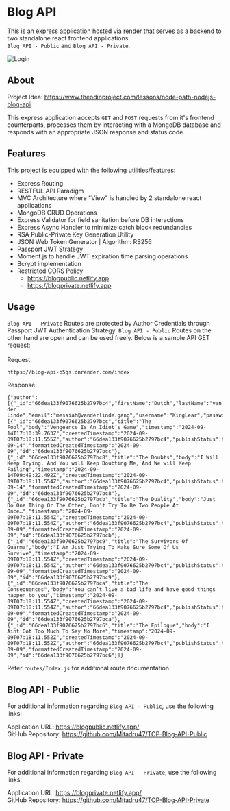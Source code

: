 # Blog API
This is an express application hosted via [render](https://render.com/) that serves as a backend to two standalone react frontend applications: <br />
`Blog API - Public` and `Blog API - Private`.

![Login](https://github.com/user-attachments/assets/22110321-4294-4b20-944d-c81a01a7f93b)

## About

Project Idea: https://www.theodinproject.com/lessons/node-path-nodejs-blog-api <br />

This express application accepts `GET` and `POST` requests from it's frontend counterparts, processes them by interacting with a MongoDB database and responds with an appropriate JSON response and status code.

## Features

This project is equipped with the following utilities/features:  <br />
- Express Routing
- RESTFUL API Paradigm
- MVC Architecture where "View" is handled by 2 standalone react applications
- MongoDB CRUD Operations
- Express Validator for field sanitation before DB interactions
- Express Async Handler to minimize catch block redundancies
- RSA Public-Private Key Generation Utility
- JSON Web Token Generator | Algorithm: RS256
- Passport JWT Strategy
- Moment.js to handle JWT expiration time parsing operations
- Bcrypt implementation
- Restricted CORS Policy
  - https://blogpublic.netlify.app
  - https://blogprivate.netlify.app

## Usage
`Blog API - Private` Routes are protected by Author Credentials through Passport JWT Authentication Strategy. `Blog API - Public` Routes on the other hand are open and can be used freely. Below is a sample API GET request: <br /><br />
Request:
```
https://blog-api-b5qs.onrender.com/index
```
Response:
```
{"author":[{"_id":"66dea133f9076625b2797bc4","firstName":"Dutch","lastName":"van der Linde","email":"messiah@vanderlinde.gang","username":"KingLear","password":"$2a$10$es3HVj7ROosPnTYlP7b/Des4dnDBY3fcKtYIevM8mPW6tD7OsCq.i","__v":0,"url":"/user","id":"66dea133f9076625b2797bc4"}],"posts":[{"_id":"66dea133f9076625b2797bcc","title":"The Fool","body":"Vengeance Is An Idiot’s Game","timestamp":"2024-09-14T17:10:39.763Z","createdTimestamp":"2024-09-09T07:18:11.555Z","author":"66dea133f9076625b2797bc4","publishStatus":true,"__v":0,"url":"/post/66dea133f9076625b2797bcc","formattedTimestamp":"2024-09-14","formattedCreatedTimestamp":"2024-09-09","id":"66dea133f9076625b2797bcc"},{"_id":"66dea133f9076625b2797bc8","title":"The Doubts","body":"I Will Keep Trying, And You will Keep Doubting Me, And We will Keep Failing","timestamp":"2024-09-14T09:49:22.492Z","createdTimestamp":"2024-09-09T07:18:11.554Z","author":"66dea133f9076625b2797bc4","publishStatus":true,"__v":0,"url":"/post/66dea133f9076625b2797bc8","formattedTimestamp":"2024-09-14","formattedCreatedTimestamp":"2024-09-09","id":"66dea133f9076625b2797bc8"},{"_id":"66dea133f9076625b2797bcb","title":"The Duality","body":"Just Do One Thing Or The Other, Don’t Try To Be Two People At Once…","timestamp":"2024-09-09T07:18:11.554Z","createdTimestamp":"2024-09-09T07:18:11.554Z","author":"66dea133f9076625b2797bc4","publishStatus":true,"__v":0,"url":"/post/66dea133f9076625b2797bcb","formattedTimestamp":"2024-09-09","formattedCreatedTimestamp":"2024-09-09","id":"66dea133f9076625b2797bcb"},{"_id":"66dea133f9076625b2797bc9","title":"The Survivors Of Guarma","body":"I Am Just Trying To Make Sure Some Of Us Survive","timestamp":"2024-09-09T07:18:11.554Z","createdTimestamp":"2024-09-09T07:18:11.554Z","author":"66dea133f9076625b2797bc4","publishStatus":true,"__v":0,"url":"/post/66dea133f9076625b2797bc9","formattedTimestamp":"2024-09-09","formattedCreatedTimestamp":"2024-09-09","id":"66dea133f9076625b2797bc9"},{"_id":"66dea133f9076625b2797bca","title":"The Consequences","body":"You can’t live a bad life and have good things happen to you","timestamp":"2024-09-09T07:18:11.554Z","createdTimestamp":"2024-09-09T07:18:11.554Z","author":"66dea133f9076625b2797bc4","publishStatus":true,"__v":0,"url":"/post/66dea133f9076625b2797bca","formattedTimestamp":"2024-09-09","formattedCreatedTimestamp":"2024-09-09","id":"66dea133f9076625b2797bca"},{"_id":"66dea133f9076625b2797bc6","title":"The Epilogue","body":"I Aint Got Too Much To Say No More","timestamp":"2024-09-09T07:18:11.552Z","createdTimestamp":"2024-09-09T07:18:11.552Z","author":"66dea133f9076625b2797bc4","publishStatus":true,"__v":0,"url":"/post/66dea133f9076625b2797bc6","formattedTimestamp":"2024-09-09","formattedCreatedTimestamp":"2024-09-09","id":"66dea133f9076625b2797bc6"}]}
```
Refer `routes/Index.js` for additional route documentation.

## Blog API - Public
For additional information regarding `Blog API - Public`, use the following links:

Application URL: https://blogpublic.netlify.app/ <br />
GitHub Repository: https://github.com/Mitadru47/TOP-Blog-API-Public <br />

## Blog API - Private
For additional information regarding `Blog API - Private`, use the following links:

Application URL: https://blogprivate.netlify.app/ <br />
GitHub Repository: https://github.com/Mitadru47/TOP-Blog-API-Private <br />
